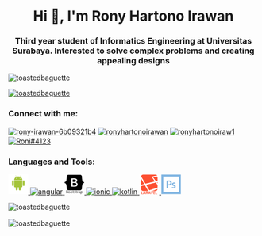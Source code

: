 <h1 align="center">Hi 👋, I'm Rony Hartono Irawan</h1>
<h3 align="center">Third year student of Informatics Engineering at Universitas Surabaya. Interested to solve complex problems and creating appealing designs</h3>

<p align="left"> <img src="https://komarev.com/ghpvc/?username=toastedbaguette&label=Profile%20views&color=0e75b6&style=flat" alt="toastedbaguette" /> </p>

<p align="left"> <a href="https://github.com/ryo-ma/github-profile-trophy"><img src="https://github-profile-trophy.vercel.app/?username=toastedbaguette" alt="toastedbaguette" /></a> </p>

<h3 align="left">Connect with me:</h3>
<p align="left">
<a href="https://linkedin.com/in/rony-irawan-6b09321b4" target="blank"><img align="center" src="https://raw.githubusercontent.com/rahuldkjain/github-profile-readme-generator/master/src/images/icons/Social/linked-in-alt.svg" alt="rony-irawan-6b09321b4" height="30" width="40" /></a>
<a href="https://instagram.com/ronyhartonoirawan" target="blank"><img align="center" src="https://raw.githubusercontent.com/rahuldkjain/github-profile-readme-generator/master/src/images/icons/Social/instagram.svg" alt="ronyhartonoirawan" height="30" width="40" /></a>
<a href="https://www.hackerrank.com/ronyhartonoiraw1" target="blank"><img align="center" src="https://raw.githubusercontent.com/rahuldkjain/github-profile-readme-generator/master/src/images/icons/Social/hackerrank.svg" alt="ronyhartonoiraw1" height="30" width="40" /></a>
<a href="https://discord.gg/Roni#4123" target="blank"><img align="center" src="https://raw.githubusercontent.com/rahuldkjain/github-profile-readme-generator/master/src/images/icons/Social/discord.svg" alt="Roni#4123" height="30" width="40" /></a>
</p>

<h3 align="left">Languages and Tools:</h3>
<p align="left"> <a href="https://developer.android.com" target="_blank" rel="noreferrer"> <img src="https://raw.githubusercontent.com/devicons/devicon/master/icons/android/android-original-wordmark.svg" alt="android" width="40" height="40"/> </a> <a href="https://angular.io" target="_blank" rel="noreferrer"> <img src="https://angular.io/assets/images/logos/angular/angular.svg" alt="angular" width="40" height="40"/> </a> <a href="https://getbootstrap.com" target="_blank" rel="noreferrer"> <img src="https://raw.githubusercontent.com/devicons/devicon/master/icons/bootstrap/bootstrap-plain-wordmark.svg" alt="bootstrap" width="40" height="40"/> </a> <a href="https://ionicframework.com" target="_blank" rel="noreferrer"> <img src="https://upload.wikimedia.org/wikipedia/commons/d/d1/Ionic_Logo.svg" alt="ionic" width="40" height="40"/> </a> <a href="https://kotlinlang.org" target="_blank" rel="noreferrer"> <img src="https://www.vectorlogo.zone/logos/kotlinlang/kotlinlang-icon.svg" alt="kotlin" width="40" height="40"/> </a> <a href="https://laravel.com/" target="_blank" rel="noreferrer"> <img src="https://raw.githubusercontent.com/devicons/devicon/master/icons/laravel/laravel-plain-wordmark.svg" alt="laravel" width="40" height="40"/> </a> <a href="https://www.photoshop.com/en" target="_blank" rel="noreferrer"> <img src="https://raw.githubusercontent.com/devicons/devicon/master/icons/photoshop/photoshop-line.svg" alt="photoshop" width="40" height="40"/> </a> </p>

<p><img align="left" src="https://github-readme-stats.vercel.app/api/top-langs?username=toastedbaguette&show_icons=true&theme=dark&locale=en&layout=compact" alt="toastedbaguette" /></p>

<!-- <p>&nbsp;<img align="center" src="https://github-readme-stats.vercel.app/api?username=toastedbaguette&show_icons=true&locale=en" alt="toastedbaguette" /></p> -->
<br>

<p><img align="center" src="https://github-readme-streak-stats.herokuapp.com/?user=toastedbaguette&theme=dark" alt="toastedbaguette" /></p>

